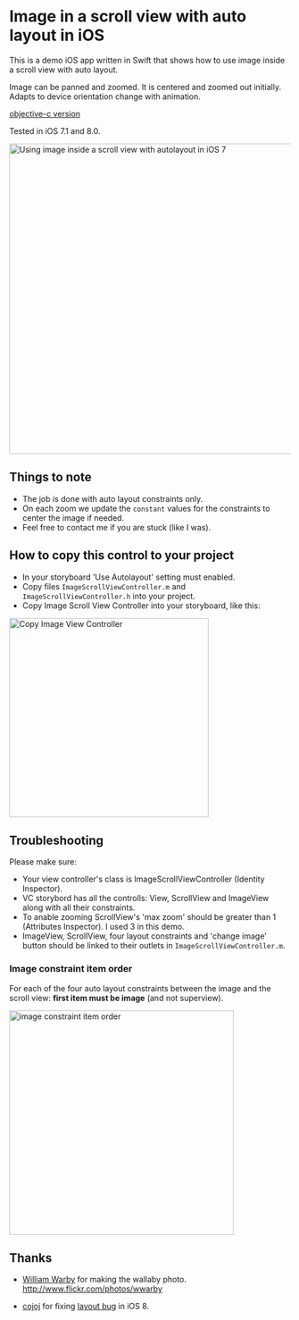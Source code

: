 # Image in a scroll view with auto layout in iOS

This is a demo iOS app written in Swift that shows how to use image inside a scroll view with auto layout.

Image can be panned and zoomed. It is centered and zoomed out initially. Adapts to device orientation change with animation.

[objective-c version](https://github.com/evgenyneu/ios-imagescroll)

Tested in iOS 7.1 and 8.0.

<img src='https://raw.githubusercontent.com/evgenyneu/ios-imagescroll-swift/master/graphics/image_scroll.png' width='556' alt='Using image inside a scroll view with autolayout in iOS 7'>

## Things to note

* The job is done with auto layout constraints only.
* On each zoom we update the `constant` values for the constraints to center the image if needed.
* Feel free to contact me if you are stuck (like I was).

## How to copy this control to your project

* In your storyboard 'Use Autolayout' setting must enabled.
* Copy files `ImageScrollViewController.m` and `ImageScrollViewController.h` into your project.
* Copy Image Scroll View Controller into your storyboard, like this:

<img src='https://raw.githubusercontent.com/evgenyneu/ios-imagescroll-swift/master/graphics/image_scroll.png' width='357' alt='Copy Image View Controller'>


## Troubleshooting

Please make sure:

* Your view controller's class is ImageScrollViewController (Identity Inspector).
* VC storybord has all the controlls: View, ScrollView and ImageView along with all their constraints.
* To anable zooming ScrollView's 'max zoom' should be greater than 1 (Attributes Inspector). I used 3 in this demo.
* ImageView, ScrollView, four layout constraints and 'change image' button should be linked to their outlets in `ImageScrollViewController.m`.

### Image constraint item order

For each of the four auto layout constraints between the image and the scroll view: **first item must be image** (and not superview).

<img src='https://raw.githubusercontent.com/evgenyneu/ios-imagescroll-swift/master/graphics/image_constraint.png' width='402' alt='image constraint item order'>


## Thanks

* [William Warby](https://www.flickr.com/photos/wwarby) for making the wallaby photo. http://www.flickr.com/photos/wwarby

* [cojoj](https://github.com/cojoj) for fixing [layout bug](https://github.com/evgenyneu/ios-imagescroll/issues/5) in iOS 8.

